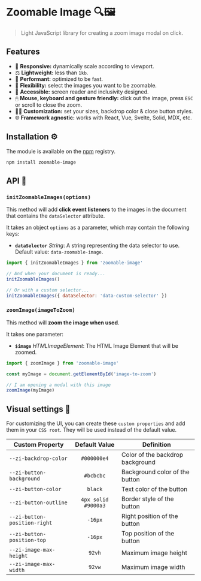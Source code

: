 # Zoomable Image 🔍🖼️

> Light JavaScript library for creating a zoom image modal on click.

## Features

- 📱 **Responsive:** dynamically scale according to viewport.
- ⚖️ **Lightweight:** less than `1kb`.
- 🚀 **Performant:** optimized to be fast.
- 🔎 **Flexibility:** select the images you want to be zoomable.
- 🌈 **Accessible:** screen reader and inclusivity designed.
- 🖱 **Mouse, keyboard and gesture friendly:** click out the image, press `ESC` or scroll to close the zoom.
- 🕵🏽 **Customization:** set your sizes, backdrop color & close button styles.
- 🌐 **Framework agnostic:** works with React, Vue, Svelte, Solid, MDX, etc.

## Installation ⚙️

The module is available on the [npm](https://www.npmjs.com) registry.

```sh
npm install zoomable-image
```

## API 🤖

### `initZoomableImages(options)`

This method will add **click event listeners** to the images in the document that contains the `dataSelector` attribute.

It takes an object `options` as a parameter, which may contain the following keys:

- **`dataSelector`** _String_: A string representing the data selector to use. Default value: `data-zoomable-image`.

```js
import { initZoomableImages } from 'zoomable-image'

// And when your document is ready...
initZoomableImages()

// Or with a custom selector...
initZoomableImages({ dataSelector: 'data-custom-selector' })
```

### `zoomImage(imageToZoom)`

This method will **zoom the image when used**.

It takes one parameter:

- **`$image`** _HTMLImageElement_: The HTML Image Element that will be zoomed.

```js
import { zoomImage } from 'zoomable-image'

const myImage = document.getElementById('image-to-zoom')

// I am opening a modal with this image
zoomImage(myImage)
```

## Visual settings 🎨

For customizing the UI, you can create these `custom properties` and add them in your `CSS root`. They will be used instead of the default value.

| Custom Property              |    Default Value    | Definition                       |
| ---------------------------- | :-----------------: | -------------------------------- |
| `--zi-backdrop-color`        |     `#000000e4`     | Color of the backdrop background |
| `--zi-button-background`     |      `#bcbcbc`      | Background color of the button   |
| `--zi-button-color`          |       `black`       | Text color of the button         |
| `--zi-button-outline`        | `4px solid #9000a3` | Border style of the button       |
| `--zi-button-position-right` |       `-16px`       | Right position of the button     |
| `--zi-button-position-top`   |       `-16px`       | Top position of the button       |
| `--zi-image-max-height`      |       `92vh`        | Maximum image height             |
| `--zi-image-max-width`       |       `92vw`        | Maximum image width              |
